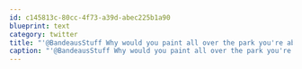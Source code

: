 ```yaml
---
id: c145813c-80cc-4f73-a39d-abec225b1a90
blueprint: text
category: twitter
title: "'@BandeausStuff Why would you paint all over the park you're about to leave? (kidding, I know what you meant)"
caption: "'@BandeausStuff Why would you paint all over the park you're about to leave? (kidding, I know what you meant)"
---
```

